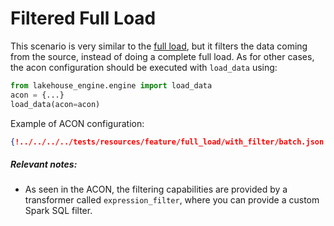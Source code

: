 # Filtered Full Load

This scenario is very similar to the [full load](../full_load/full_load.md), but it filters the data coming from the source, instead of doing a complete full load.
As for other cases, the acon configuration should be executed with `load_data` using:
```python
from lakehouse_engine.engine import load_data
acon = {...}
load_data(acon=acon)
```
Example of ACON configuration:
```json
{!../../../../tests/resources/feature/full_load/with_filter/batch.json!}
```

##### Relevant notes:

* As seen in the ACON, the filtering capabilities are provided by a transformer called `expression_filter`, where you can provide a custom Spark SQL filter.